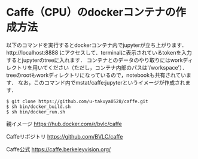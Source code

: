 # Caffe（CPU）のdockerコンテナの作成方法

以下のコマンドを実行するとdockerコンテナ内でjupyterが立ち上がります．http://localhost:8888 にアクセスして．terminalに表示されているtokenを入力するとjupyterのtreeに入れます．
コンテナとのデータのやり取りにはworkディレクトリを用いてください（ただし，コンテナ内部のパスは'/workspace'）．treeのrootもworkディレクトリになっているので，notebookも共有されています．
なお，このコマンド内でmstat/caffe:jupyterというイメージが作成されます．
```
$ git clone https://github.com/u-takuya0528/caffe.git
$ sh bin/docker_build.sh
$ sh bin/docker_run.sh
```

親イメージ
https://hub.docker.com/r/bvlc/caffe

Caffeリポジトリ
https://github.com/BVLC/caffe

Caffe公式
https://caffe.berkeleyvision.org/

